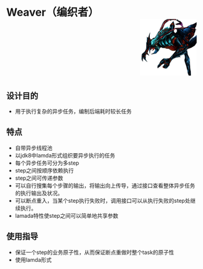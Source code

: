 
# Weaver（编织者）<div align=right><img width="150" height="150" src="weaver.png"/></div>
## 设计目的
- 用于执行复杂的异步任务，编制后端耗时较长任务
## 特点
- 自带异步线程池
- 以jdk8中lamda形式组织要异步执行的任务
- 每个异步任务可分为多step
- step之间按顺序依赖执行
- step之间可传递参数
- 可以自行搜集每个步骤的输出，将输出向上传导，通过接口查看整体异步任务的执行输出及状况。
- 可以断点重入，当某个step执行失败时，调用接口可以从执行失败的step处继续执行。
- lamada特性使step之间可以简单地共享参数
## 使用指导
- 保证一个step的业务原子性，从而保证断点重做时整个task的原子性
- 使用lamda形式
